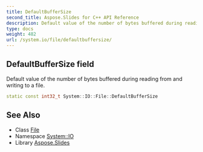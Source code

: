```yaml
---
title: DefaultBufferSize
second_title: Aspose.Slides for C++ API Reference
description: Default value of the number of bytes buffered during reading from and writing to a file.
type: docs
weight: 482
url: /system.io/file/defaultbuffersize/
---
```

## DefaultBufferSize field


Default value of the number of bytes buffered during reading from and writing to a file.

```cpp
static const int32_t System::IO::File::DefaultBufferSize
```

## See Also

* Class [File](../)
* Namespace [System::IO](../../)
* Library [Aspose.Slides](../../../)